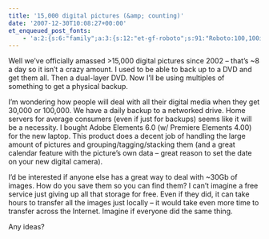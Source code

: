 ```yaml
---
title: '15,000 digital pictures (&amp; counting)'
date: '2007-12-30T10:08:27+00:00'
et_enqueued_post_fonts:
    - 'a:2:{s:6:"family";a:3:{s:12:"et-gf-roboto";s:91:"Roboto:100,100italic,300,300italic,regular,italic,500,500italic,700,700italic,900,900italic";s:22:"et-gf-roboto-condensed";s:59:"Roboto+Condensed:300,300italic,regular,italic,700,700italic";s:17:"et-gf-roboto-slab";s:51:"Roboto+Slab:100,200,300,regular,500,600,700,800,900";}s:6:"subset";a:7:{i:0;s:9:"latin-ext";i:1;s:5:"greek";i:2;s:9:"greek-ext";i:3;s:10:"vietnamese";i:4;s:8:"cyrillic";i:5;s:5:"latin";i:6;s:12:"cyrillic-ext";}}'
---
```


Well we’ve officially amassed &gt;15,000 digital pictures since 2002 – that’s ~8 a day so it isn’t a crazy amount. I used to be able to back up to a DVD and get them all. Then a dual-layer DVD. Now I’ll be using multiples of something to get a physical backup.

I’m wondering how people will deal with all their digital media when they get 30,000 or 100,000. We have a daily backup to a networked drive. Home servers for average consumers (even if just for backups) seems like it will be a necessity. I bought Adobe Elements 6.0 (w/ Premiere Elements 4.00) for the new laptop. This product does a decent job of handling the large amount of pictures and grouping/tagging/stacking them (and a great calendar feature with the picture’s own data – great reason to set the date on your new digital camera).

I’d be interested if anyone else has a great way to deal with ~30Gb of images. How do you save them so you can find them? I can’t imagine a free service just giving up all that storage for free. Even if they did, it can take hours to transfer all the images just locally – it would take even more time to transfer across the Internet. Imagine if everyone did the same thing.

Any ideas?